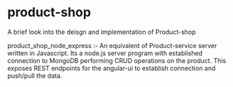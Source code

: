 # product-shop
A brief look into the deisgn and implementation of Product-shop

product_shop_node_express :- An equivalent of Product-service server written in Javascript. Its a node.js server program with established connection to MongoDB performing CRUD operations on the product. This exposes REST endpoints for the angular-ui to establish connection and push/pull the data. 
